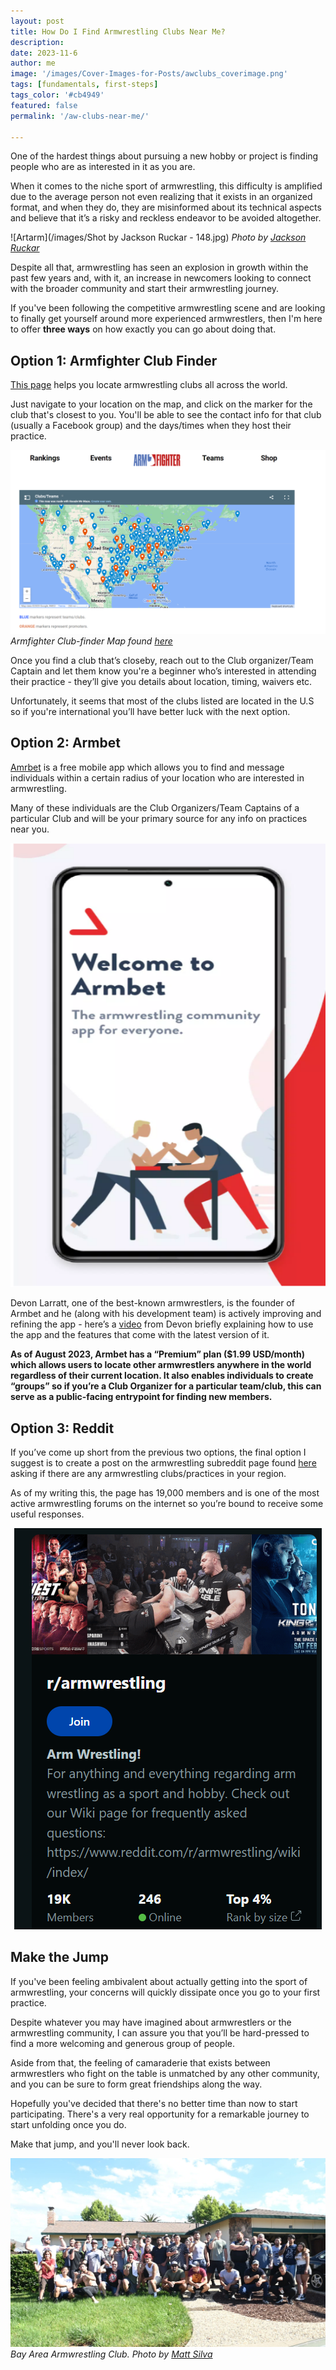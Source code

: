 ```yaml
---
layout: post
title: How Do I Find Armwrestling Clubs Near Me?
description: 
date: 2023-11-6
author: me
image: '/images/Cover-Images-for-Posts/awclubs_coverimage.png'
tags: [fundamentals, first-steps]
tags_color: '#cb4949'
featured: false
permalink: '/aw-clubs-near-me/'

---
```


One of the hardest things about pursuing a new hobby or project is finding people who are as interested in it as you are. 

When it comes to the niche sport of armwrestling, this difficulty is amplified due to the average person not even realizing that it exists in an organized format, and when they do, they are misinformed about its technical aspects and believe that it’s a risky and reckless endeavor to be avoided altogether.

![Artarm](/images/Shot by Jackson Ruckar - 148.jpg)
*Photo by [Jackson Ruckar](https://jacksonruckar.com/)*

Despite all that, armwrestling has seen an explosion in growth within the past few years and, with it, an increase in newcomers looking to connect with the broader community and start their armwrestling journey.

If you've been following the competitive armwrestling scene and are looking to finally get yourself around more experienced armwrestlers, then I'm here to offer **three ways** on how exactly you can go about doing that.

## Option 1: Armfighter Club Finder

[This page](https://armfighter.com/Clubs/) helps you locate armwrestling clubs all across the world.


Just navigate to your location on the map, and click on the marker for the club that's closest to you. You'll be able to see the contact info for that club (usually a Facebook group) and the days/times when they host their practice.

![armfighter](/images/armfighterclubs.PNG)
*Armfighter Club-finder Map found [here](https://armfighter.com/Clubs/)*


Once you find a club that’s closeby, reach out to the Club organizer/Team Captain and let them know you're a beginner who’s interested in attending their practice - they’ll give you details about location, timing, waivers etc.

Unfortunately, it seems that most of the clubs listed are located in the U.S so if you're international you’ll have better luck with the next option.


## Option 2: Armbet

[Amrbet](https://armbet.net/) is a free mobile app which allows you to find and message individuals within a certain radius of your location who are interested in armwrestling.

Many of these individuals are the Club Organizers/Team Captains of a particular Club and will be your primary source for any info on practices near you.


<p style="text-align: center;">
  <img src="/images/armbet.PNG" alt="armbet app image">
</p>

Devon Larratt, one of the best-known armwrestlers, is the founder of Armbet and he (along with his development team) is actively improving and refining the app - here’s a [video](https://www.youtube.com/watch?v=4EomL7Awwso) from Devon briefly explaining how to use the app and the features that come with the latest version of it.

****As of August 2023, Armbet has a “Premium” plan ($1.99 USD/month) which allows users to locate other armwrestlers anywhere in the world regardless of their current location. It also enables individuals to create “groups” so if you’re a Club Organizer for a particular team/club, this can serve as a public-facing entrypoint for finding new members.****

## Option 3: Reddit

If you’ve come up short from the previous two options, the final option I suggest is to create a post on the armwrestling subreddit page found [here](https://www.reddit.com/r/armwrestling/) asking if there are any armwrestling clubs/practices in your region.

As of my writing this, the page has 19,000 members and is one of the most active armwrestling forums on the internet so you’re bound to receive some useful responses.

<p style="text-align: center;">
  <img src="/images/armwrestlingsubreddit.PNG" alt="armwrestling subreddit home page screenshot">
</p>

## Make the Jump

If you've been feeling ambivalent about actually getting into the sport of armwrestling, your concerns will quickly dissipate once you go to your first practice.

Despite whatever you may have imagined about armwrestlers or the armwrestling community, I can assure you that you’ll be hard-pressed to find a more welcoming and generous group of people.

Aside from that, the feeling of camaraderie that exists between armwrestlers who fight on the table is unmatched by any other community, and you can be sure to form great friendships along the way.

Hopefully you've decided that there's no better time than now to start participating. There's a very real opportunity for a remarkable journey to start unfolding once you do.

Make that jump, and you'll never look back.

![baa](/images/Baagroupphoto.jpg)
*Bay Area Armwrestling Club. Photo by [Matt Silva](https://www.instagram.com/mattsilvaarmwrestling/)*


